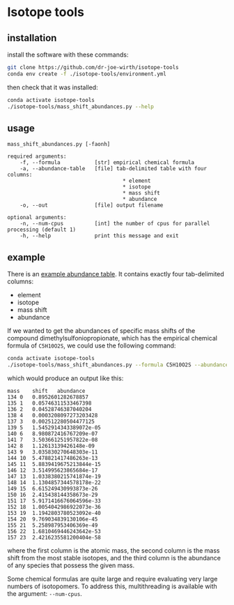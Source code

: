 # Isotope tools
## installation
install the software with these commands:

```bash
git clone https://github.com/dr-joe-wirth/isotope-tools
conda env create -f ./isotope-tools/environment.yml
```

then check that it was installed:

```bash
conda activate isotope-tools
./isotope-tools/mass_shift_abundances.py --help
```

## usage
```text
mass_shift_abundances.py [-faonh]

required arguments:
    -f, --formula           [str] empirical chemical formula
    -a, --abundance-table   [file] tab-delimited table with four columns:
                                     * element
                                     * isotope
                                     * mass shift
                                     * abundance
    -o, --out               [file] output filename

optional arguments:
    -n, --num-cpus          [int] the number of cpus for parallel processing (default 1)
    -h, --help              print this message and exit
```

## example
There is an [example abundance table](./example_table.tsv). It contains exactly four tab-delimited columns:
  * element
  * isotope
  * mass shift
  * abundance

If we wanted to get the abundances of specific mass shifts of the compound dimethylsulfoniopropionate, which has the empirical chemical formula of `C5H10O2S`, we could use the following command:

```bash
conda activate isotope-tools
./isotope-tools/mass_shift_abundances.py --formula C5H10O2S --abundance-table ./isotope-tools/example_table.tsv --out ./dmsp_abundances.tsv
```

which would produce an output like this:

```text
mass	shift	abundance
134	0	0.8952601282678857
135	1	0.05746311533467398
136	2	0.04528746387040204
138	4	0.0003208097273203428
137	3	0.002512280504477125
139	5	1.5452914343389072e-05
140	6	8.980872416767209e-07
141	7	3.503661251957822e-08
142	8	1.12613139426148e-09
143	9	3.035830270648303e-11
144	10	5.478821417486263e-13
145	11	5.8839419675213844e-15
146	12	3.514995623865684e-17
147	13	1.0338380215741874e-19
148	14	1.1304857344578178e-22
149	15	6.615249430993873e-26
150	16	2.415438144358673e-29
151	17	5.9171416676064596e-33
152	18	1.0054042986922073e-36
153	19	1.1942803780523092e-40
154	20	9.769034839130106e-45
155	21	5.258987953406369e-49
156	22	1.6810469446243642e-53
157	23	2.4216235581200404e-58
```

where the first column is the atomic mass, the second column is the mass shift from the most stable isotopes, and the third column is the abundance of any species that possess the given mass.

Some chemical formulas are quite large and require evaluating very large numbers of isotopomers. To address this, multithreading is available with the argument: `--num-cpus`.
